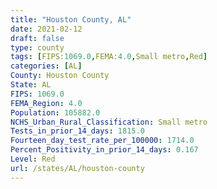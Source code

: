 ```yaml
---
title: "Houston County, AL"
date: 2021-02-12
draft: false
type: county
tags: [FIPS:1069.0,FEMA:4.0,Small metro,Red]
categories: [AL]
County: Houston County
State: AL
FIPS: 1069.0
FEMA_Region: 4.0
Population: 105882.0
NCHS_Urban_Rural_Classification: Small metro
Tests_in_prior_14_days: 1815.0
Fourteen_day_test_rate_per_100000: 1714.0
Percent_Positivity_in_prior_14_days: 0.167
Level: Red
url: /states/AL/houston-county
---
```



